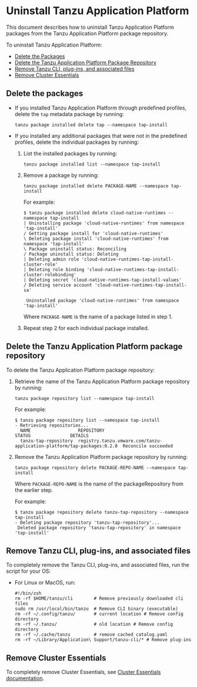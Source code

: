 # Uninstall Tanzu Application Platform

This document describes how to uninstall Tanzu Application Platform packages from the
Tanzu Application Platform package repository.

To uninstall Tanzu Application Platform:

- [Delete the Packages](#del-packages)
- [Delete the Tanzu Application Platform Package Repository](#del-repo)
- [Remove Tanzu CLI, plug-ins, and associated files](#remove-tanzu-cli)
- [Remove Cluster Essentials](#remove-ce)

## <a id='del-packages'></a> Delete the packages

- If you installed Tanzu Application Platform through predefined profiles, 
delete the `tap` metadata package by running:

    ```console
    tanzu package installed delete tap --namespace tap-install
    ```

- If you installed any additional packages that were not in the predefined profiles, 
delete the individual packages by running:

    1. List the installed packages by running:

        ```console
        tanzu package installed list --namespace tap-install
        ```

    2. Remove a package by running:

        ```console
        tanzu package installed delete PACKAGE-NAME --namespace tap-install
        ```

        For example:

        ```console
        $ tanzu package installed delete cloud-native-runtimes --namespace tap-install
        | Uninstalling package 'cloud-native-runtimes' from namespace 'tap-install'
        / Getting package install for 'cloud-native-runtimes'
        \ Deleting package install 'cloud-native-runtimes' from namespace 'tap-install'
        \ Package uninstall status: Reconciling
        / Package uninstall status: Deleting
        | Deleting admin role 'cloud-native-runtimes-tap-install-cluster-role'
        | Deleting role binding 'cloud-native-runtimes-tap-install-cluster-rolebinding'
        | Deleting secret 'cloud-native-runtimes-tap-install-values'
        / Deleting service account 'cloud-native-runtimes-tap-install-sa'    

         Uninstalled package 'cloud-native-runtimes' from namespace 'tap-install'
        ```

        Where `PACKAGE-NAME` is the name of a package listed in step 1.

    3. Repeat step 2 for each individual package installed.

## <a id='del-repo'></a>Delete the Tanzu Application Platform package repository

To delete the Tanzu Application Platform package repository:

1. Retrieve the name of the Tanzu Application Platform package repository by running:

    ```console
    tanzu package repository list --namespace tap-install
    ```

    For example:

    ```console
    $ tanzu package repository list --namespace tap-install
    - Retrieving repositories...
      NAME                  REPOSITORY                                                         STATUS               DETAILS
      tanzu-tap-repository  registry.tanzu.vmware.com/tanzu-application-platform/tap-packages:0.2.0  Reconcile succeeded
    ```

2. Remove the Tanzu Application Platform package repository by running:

    ```console
    tanzu package repository delete PACKAGE-REPO-NAME --namespace tap-install
    ```

    Where `PACKAGE-REPO-NAME` is the name of the packageRepository from the earlier step.

    For example:

    ```console
    $ tanzu package repository delete tanzu-tap-repository --namespace tap-install
    - Deleting package repository 'tanzu-tap-repository'...
     Deleted package repository 'tanzu-tap-repository' in namespace 'tap-install'
    ```

## <a id='remove-tanzu-cli'></a> Remove Tanzu CLI, plug-ins, and associated files

To completely remove the Tanzu CLI, plug-ins, and associated files, run the script for your OS:

+ For Linux or MacOS, run:

    ```console
    #!/bin/zsh
    rm -rf $HOME/tanzu/cli        # Remove previously downloaded cli files
    sudo rm /usr/local/bin/tanzu  # Remove CLI binary (executable)
    rm -rf ~/.config/tanzu/       # current location # Remove config directory
    rm -rf ~/.tanzu/              # old location # Remove config directory
    rm -rf ~/.cache/tanzu         # remove cached catalog.yaml
    rm -rf ~/Library/Application\ Support/tanzu-cli/* # Remove plug-ins
    ```

## <a id='remove-ce'></a> Remove Cluster Essentials

To completely remove Cluster Essentials, see [Cluster Essentials documentation](https://docs.vmware.com/en/Cluster-Essentials-for-VMware-Tanzu/1.3/cluster-essentials/GUID-deploy.html#uninstall-8).
